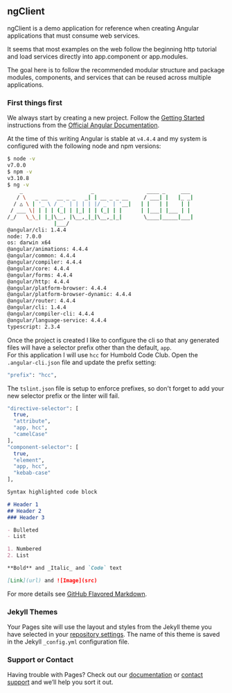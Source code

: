 ## ngClient 

ngClient is a demo application for reference when creating Angular applications that must consume web services.

It seems that most examples on the web follow the beginning http tutorial 
and load services directly into app.component or app.modules.  

The goal here is to follow the recommended modular structure and package modules, components, and services that can be reused across multiple applications.

### First things first

We always start by creating a new project. Follow the [Getting Started](https://angular.io/guide/quickstart) instructions from the [Official Angular Documentation](https://angular.io/docs).  

At the time of this writing Angular is stable at `v4.4.4` and my system is configured with the following node and npm versions:  

```bash
$ node -v
v7.0.0
$ npm -v
v3.10.8
$ ng -v
    _                      _                 ____ _     ___
   / \   _ __   __ _ _   _| | __ _ _ __     / ___| |   |_ _|
  / △ \ | '_ \ / _` | | | | |/ _` | '__|   | |   | |    | |
 / ___ \| | | | (_| | |_| | | (_| | |      | |___| |___ | |
/_/   \_\_| |_|\__, |\__,_|_|\__,_|_|       \____|_____|___|
               |___/
@angular/cli: 1.4.4
node: 7.0.0
os: darwin x64
@angular/animations: 4.4.4
@angular/common: 4.4.4
@angular/compiler: 4.4.4
@angular/core: 4.4.4
@angular/forms: 4.4.4
@angular/http: 4.4.4
@angular/platform-browser: 4.4.4
@angular/platform-browser-dynamic: 4.4.4
@angular/router: 4.4.4
@angular/cli: 1.4.4
@angular/compiler-cli: 4.4.4
@angular/language-service: 4.4.4
typescript: 2.3.4
```

Once the project is created I like to configure the cli so that any generated files will have a selector prefix other than the default, `app`.  
For this application I will use `hcc` for Humbold Code Club.  Open the `.angular-cli.json` file and update the prefix setting:

```bash
"prefix": "hcc",
```

The `tslint.json` file is setup to enforce prefixes, so don't forget to add your new selector prefix or the linter will fail. 

```bash
"directive-selector": [
  true,
  "attribute",
  "app, hcc",
  "camelCase"
],
"component-selector": [
  true,
  "element",
  "app, hcc",
  "kebab-case"
],
``` 

```markdown
Syntax highlighted code block

# Header 1
## Header 2
### Header 3

- Bulleted
- List

1. Numbered
2. List

**Bold** and _Italic_ and `Code` text

[Link](url) and ![Image](src)
```

For more details see [GitHub Flavored Markdown](https://guides.github.com/features/mastering-markdown/).

### Jekyll Themes

Your Pages site will use the layout and styles from the Jekyll theme you have selected in your [repository settings](https://github.com/gallonallen/test/settings). The name of this theme is saved in the Jekyll `_config.yml` configuration file.

### Support or Contact

Having trouble with Pages? Check out our [documentation](https://help.github.com/categories/github-pages-basics/) or [contact support](https://github.com/contact) and we’ll help you sort it out.
